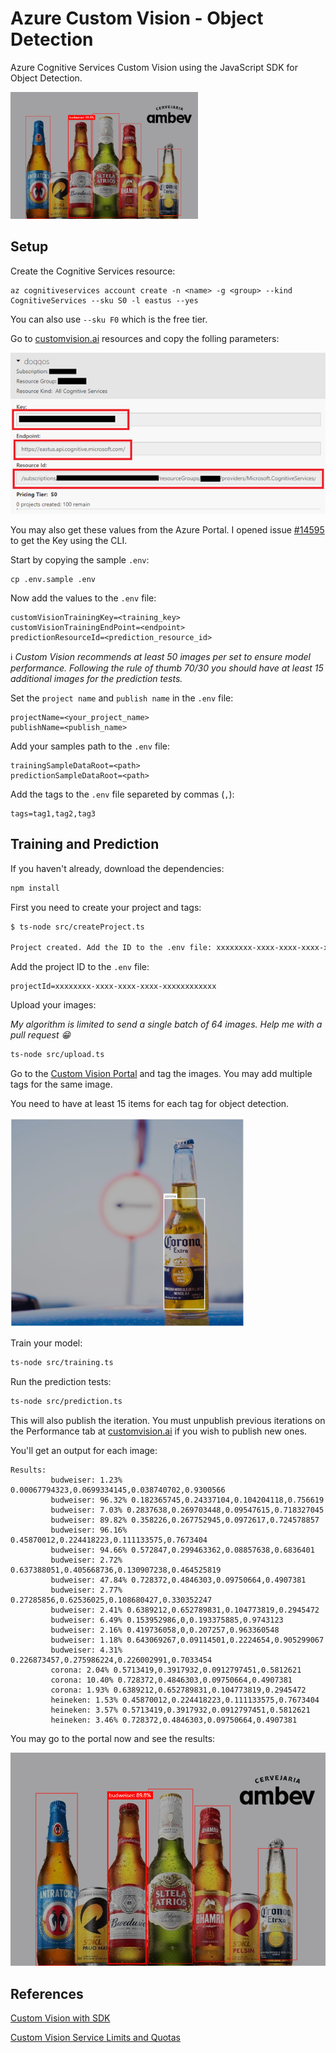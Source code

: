 # Azure Custom Vision - Object Detection

Azure Cognitive Services Custom Vision using the JavaScript SDK for Object Detection.

<img src="docs/prediction_result.png" width="300"/>

## Setup

Create the Cognitive Services resource:

```
az cognitiveservices account create -n <name> -g <group> --kind CognitiveServices --sku S0 -l eastus --yes
```

You can also use `--sku F0` which is the free tier.

Go to [customvision.ai](https://www.customvision.ai/projects#/settings) resources and copy the folling parameters:

<img src="docs/resource.png"/>

You may also get these values from the Azure Portal. I opened issue [#14595](https://github.com/Azure/azure-cli/issues/14595) to get the Key using the CLI.

Start by copying the sample `.env`:

```
cp .env.sample .env
```

Now add the values to the `.env` file:

```
customVisionTrainingKey=<training_key>
customVisionTrainingEndPoint=<endpoint>
predictionResourceId=<prediction_resource_id>
```

:information_source: _Custom Vision recommends at least 50 images per set to ensure model performance. 
Following the rule of thumb 70/30 you should have at least 15 additional images for the prediction tests._

Set the `project name` and `publish name` in the `.env` file:

```
projectName=<your_project_name>
publishName=<publish_name>
```

Add your samples path to the `.env` file:

```
trainingSampleDataRoot=<path>
predictionSampleDataRoot=<path>
```

Add the tags to the `.env` file separeted by commas (`,`):

```
tags=tag1,tag2,tag3
```

## Training and Prediction

If you haven't already, download the dependencies:

```sh
npm install
```

First you need to create your project and tags:

```sh
$ ts-node src/createProject.ts

Project created. Add the ID to the .env file: xxxxxxxx-xxxx-xxxx-xxxx-xxxxxxxxxxxx
```

Add the project ID to the `.env` file:

```
projectId=xxxxxxxx-xxxx-xxxx-xxxx-xxxxxxxxxxxx
```

Upload your images:

_My algorithm is limited to send a single batch of 64 images. Help me with a pull request :grin:_
```sh
ts-node src/upload.ts
```

Go to the [Custom Vision Portal](https://customvision.ai) and tag the images. You may add multiple tags for the same image.

You need to have at least 15 items for each tag for object detection.

<img src="docs/tag.png">

Train your model:

```sh
ts-node src/training.ts
```

Run the prediction tests:

```sh
ts-node src/prediction.ts
```

This will also publish the iteration. You must unpublish previous iterations on the Performance tab at [customvision.ai](https://www.customvision.ai) if you wish to publish new ones.

You'll get an output for each image:

```
Results:
         budweiser: 1.23% 0.00067794323,0.0699334145,0.038740702,0.9300566
         budweiser: 96.32% 0.182365745,0.24337104,0.104204118,0.756619
         budweiser: 7.03% 0.2837638,0.269703448,0.09547615,0.718327045
         budweiser: 89.82% 0.358226,0.267752945,0.0972617,0.724578857
         budweiser: 96.16% 0.45870012,0.224418223,0.111133575,0.7673404
         budweiser: 94.66% 0.572847,0.299463362,0.08857638,0.6836401
         budweiser: 2.72% 0.637388051,0.405668736,0.130907238,0.464525819
         budweiser: 47.84% 0.728372,0.4846303,0.09750664,0.4907381
         budweiser: 2.77% 0.27285856,0.62536025,0.108680427,0.330352247
         budweiser: 2.41% 0.6389212,0.652789831,0.104773819,0.2945472
         budweiser: 6.49% 0.153952986,0,0.193375885,0.9743123
         budweiser: 2.16% 0.419736058,0,0.207257,0.963360548
         budweiser: 1.18% 0.643069267,0.09114501,0.2224654,0.905299067
         budweiser: 4.31% 0.226873457,0.275986224,0.226002991,0.7033454
         corona: 2.04% 0.5713419,0.3917932,0.0912797451,0.5812621
         corona: 10.40% 0.728372,0.4846303,0.09750664,0.4907381
         corona: 1.93% 0.6389212,0.652789831,0.104773819,0.2945472
         heineken: 1.53% 0.45870012,0.224418223,0.111133575,0.7673404
         heineken: 3.57% 0.5713419,0.3917932,0.0912797451,0.5812621
         heineken: 3.46% 0.728372,0.4846303,0.09750664,0.4907381
```

You may go to the portal now and see the results:

<img src="docs/prediction_result.png"/>

## References

[Custom Vision with SDK](https://docs.microsoft.com/en-us/azure/cognitive-services/custom-vision-service/quickstarts/object-detection?pivots=programming-language-javascript)

[Custom Vision Service Limits and Quotas](https://docs.microsoft.com/en-us/azure/cognitive-services/custom-vision-service/limits-and-quotas)
